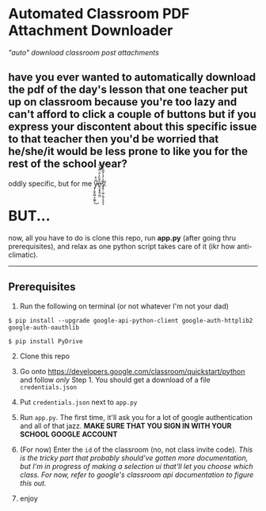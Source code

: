 # Automated Classroom PDF Attachment Downloader
_"auto" download classroom post attachments_


## have you ever wanted to automatically download the pdf of the day's lesson that one teacher put up on classroom because you're too lazy and can't afford to click a couple of buttons but if you express your discontent about this specific issue to that teacher then you'd be worried that he/she/it would be less prone to like you for the rest of the school year?

oddly specific, but for me y̵̡̝̼̝͖̤̞̹̻̜͆̉͒͘͘͜è̷͍̫̝̞̱̠͖̤̄̑̏̓̎͑͂̇̽̏̍͘s̸̡̬̹̣̰̤͔̰͔͕̤̟͊̔̓̾̌̋͂̒̐͘͝ͅ.


# BUT...

now, all you have to do is clone this repo, run __app.py__ (after going thru prerequisites), and relax as one python script takes care of it (ikr how anti-climatic).

---
## Prerequisites
1. Run the following on terminal (or not whatever I'm not your dad)

```
$ pip install --upgrade google-api-python-client google-auth-httplib2 google-auth-oauthlib

$ pip install PyDrive
```
2. Clone this repo

3. Go onto https://developers.google.com/classroom/quickstart/python and follow *only* Step 1. You should get a download of a file `credentials.json`

4. Put `credentials.json` next to `app.py`

5. Run `app.py`. The first time, it'll ask you for a lot of google authentication and all of that jazz. __MAKE SURE THAT YOU SIGN IN WITH YOUR SCHOOL GOOGLE ACCOUNT__

6. (For now) Enter the `id` of the classroom (no, not class invite code). _This is the tricky part that probably should've gotten more documentation, but I'm in progress of making a selection ui that'll let you choose which class. For now, refer to google's classroom api documentation to figure this out._

7. enjoy


